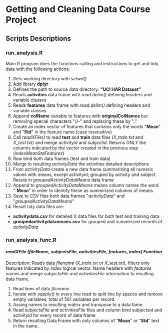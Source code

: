 # Getting and Cleaning Data Course Project

## Scripts Descriptions

### run_analysis.R
Main R program does the functions calling and instructions to get and tidy data with the following actions:

1. Sets working directory with *setwd()*
2. Add library **dplyr**
3. Defines the path to source data directory: **"UCI HAR Dataset"**
4. Reads **activities** data frame with *read.delim()* defining headers and variable classes
5. Reads **features** data frame with *read.delim()* defining headers and variable classes
6. Append **colName** variable to features with **originalColNames** but removing special characters "*()-*" and replacing these by "*.*"
7. Create an index vector of features that contains only the words "**Mean**" and "**Std**" in the feature name (case insensitive)
8. Call *readXFile()* to read **test** and **train** data files (*X_train.txt* and *X_test.txt*) and merge *activityid* and *subjectid*. Returns ONLY the columns indicated by the vector created in the previous step (*indexMeanStdFeatures*)
9. Row bind both data frames (test and train data)
10. Merge to resulting *activityData* the activities detailed descriptions
11. From *activityData* create a new data frame summarizing all numeric values with means, except activityid; grouped by activity and subject. Resuts in *groupedActivityDataMeans* data frame
12. Append to *groupedActivityDataMeans* means column names the word "**.Mean**" in order to identify these as summirized columns of means.
13. Save to CSV files both data frames "*activityData*" and "*groupedActivityDataMeans*"
14. Result tidy data files are:
 * **activitydata.csv** for detailed X data files for both test and training data
 * **groupedactivitydatameans.csv** for grouped and summirized records of *activityData*

### run_analysis_func.R
#### *readXFile (fileName, subjectsFile, activitiesFile, features, index) Function*
Description: Reads data *filename* (*X_train.txt* or *X_test.txt*), filters only features indicated by *index* logical vector. Name headers with *features* names and merge *subjectsFile* and *activitiesFile* information to resulting data frame.

1. Read lines of data *filename*
2. Iterate with *sapply()* in every line read to split line by spaces and remove empty variables, total of 561 variables per record. 
3. Assing names to resulting matrix and transpose to a data fame
4. Read *subjectsFile* and *activitiesFile* files and column bind subjectsid and activityid for every record of data frame 
5. Return resulting Data Frame with only columns of "**Mean**" or "**Std**" text in the name.